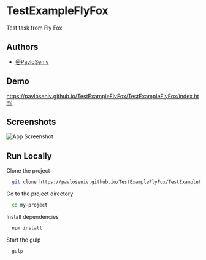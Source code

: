 # TestExampleFlyFox

Test task from Fly Fox

## Authors

- [@PavloSeniv](https://github.com/PavloSeniv)

## Demo

https://pavloseniv.github.io/TestExampleFlyFox/TestExampleFlyFox/index.html

## Screenshots

![App Screenshot](https://via.placeholder.com/468x300?text=App+Screenshot+Here)

## Run Locally

Clone the project

```bash
  git clone https://pavloseniv.github.io/TestExampleFlyFox/TestExampleFlyFox/index.html
```

Go to the project directory

```bash
  cd my-project
```

Install dependencies

```bash
  npm install
```

Start the gulp

```bash
  gulp
```

  
